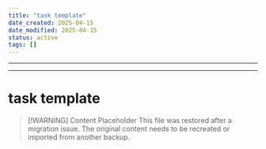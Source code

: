 ```yaml
---
title: "task template"
date_created: 2025-04-15
date_modified: 2025-04-15
status: active
tags: []
---
```


---

---

# task template

> [\!WARNING] Content Placeholder
> This file was restored after a migration issue. The original content needs to be recreated or imported from another backup.

